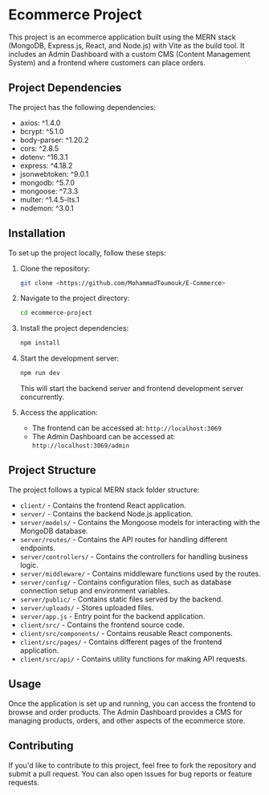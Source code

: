 # Ecommerce Project

This project is an ecommerce application built using the MERN stack (MongoDB, Express.js, React, and Node.js) with Vite as the build tool. It includes an Admin Dashboard with a custom CMS (Content Management System) and a frontend where customers can place orders.

## Project Dependencies

The project has the following dependencies:

- axios: ^1.4.0
- bcrypt: ^5.1.0
- body-parser: ^1.20.2
- cors: ^2.8.5
- dotenv: ^16.3.1
- express: ^4.18.2
- jsonwebtoken: ^9.0.1
- mongodb: ^5.7.0
- mongoose: ^7.3.3
- multer: ^1.4.5-lts.1
- nodemon: ^3.0.1

## Installation

To set up the project locally, follow these steps:

1. Clone the repository:

   ```bash
   git clone <https://github.com/MohammadToumouk/E-Commerce>
   ```

2. Navigate to the project directory:

   ```bash
   cd ecommerce-project
   ```

3. Install the project dependencies:

   ```bash
   npm install
   ```

4. Start the development server:

   ```bash
   npm run dev
   ```

   This will start the backend server and frontend development server concurrently.

5. Access the application:

   - The frontend can be accessed at: `http://localhost:3069`
   - The Admin Dashboard can be accessed at: `http://localhost:3069/admin`

## Project Structure

The project follows a typical MERN stack folder structure:

- `client/` - Contains the frontend React application.
- `server/` - Contains the backend Node.js application.
- `server/models/` - Contains the Mongoose models for interacting with the MongoDB database.
- `server/routes/` - Contains the API routes for handling different endpoints.
- `server/controllers/` - Contains the controllers for handling business logic.
- `server/middleware/` - Contains middleware functions used by the routes.
- `server/config/` - Contains configuration files, such as database connection setup and environment variables.
- `server/public/` - Contains static files served by the backend.
- `server/uploads/` - Stores uploaded files.
- `server/app.js` - Entry point for the backend application.
- `client/src/` - Contains the frontend source code.
- `client/src/components/` - Contains reusable React components.
- `client/src/pages/` - Contains different pages of the frontend application.
- `client/src/api/` - Contains utility functions for making API requests.

## Usage

Once the application is set up and running, you can access the frontend to browse and order products. The Admin Dashboard provides a CMS for managing products, orders, and other aspects of the ecommerce store.

## Contributing

If you'd like to contribute to this project, feel free to fork the repository and submit a pull request. You can also open issues for bug reports or feature requests.

